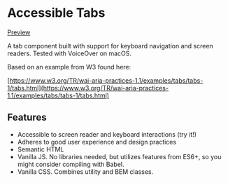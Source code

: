 # Accessible Tabs
[Preview](https://codepen.io/ellimccale/pen/qBrxJPy)

A tab component built with support for keyboard navigation and screen readers. Tested with VoiceOver on macOS.

Based on an example from W3 found here:

[https://www.w3.org/TR/wai-aria-practices-1.1/examples/tabs/tabs-1/tabs.html](https://www.w3.org/TR/wai-aria-practices-1.1/examples/tabs/tabs-1/tabs.html)

## Features

- Accessible to screen reader and keyboard interactions (try it!)
- Adheres to good user experience and design practices
- Semantic HTML
- Vanilla JS. No libraries needed, but utilizes features from ES6+, so you might consider compiling with Babel.
- Vanilla CSS. Combines utility and BEM classes.
